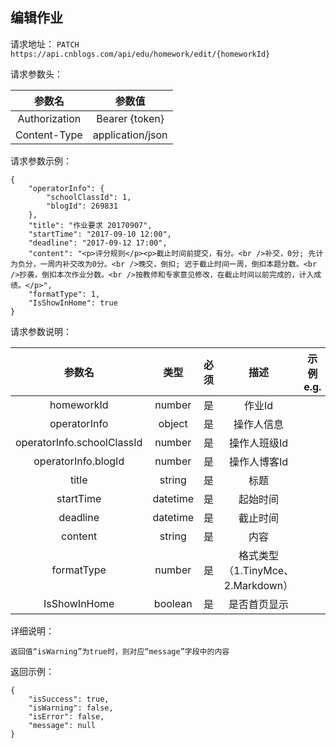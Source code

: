 ## 编辑作业

请求地址：
`PATCH https://api.cnblogs.com/api/edu/homework/edit/{homeworkId}`

请求参数头：

|参数名|参数值|
|:---:|:---:|
|Authorization|Bearer {token}|
|Content-Type|application/json|

请求参数示例：
```
{
    "operatorInfo": {
        "schoolClassId": 1,
        "blogId": 269831
    },
    "title": "作业要求 20170907",
    "startTime": "2017-09-10 12:00",
    "deadline": "2017-09-12 17:00",
    "content": "<p>评分规则</p><p>截止时间前提交，有分。<br />补交，0分; 先计为负分，一周内补交改为0分。<br />晚交，倒扣; 迟于截止时间一周，倒扣本题分数。<br />抄袭，倒扣本次作业分数。<br />按教师和专家意见修改，在截止时间以前完成的，计入成绩。</p>",
    "formatType": 1,
    "IsShowInHome": true
}
```

请求参数说明：

|参数名|类型|必须|描述|示例 e.g.|
|:---:|:---:|:---:|:---:|:---:|
|homeworkId|number|是|作业Id||
|operatorInfo|object|是|操作人信息||
|operatorInfo.schoolClassId|number|是|操作人班级Id||
|operatorInfo.blogId|number|是|操作人博客Id||
|title|string|是|标题||
|startTime|datetime|是|起始时间||
|deadline|datetime|是|截止时间||
|content|string|是|内容||
|formatType|number|是|格式类型（1.TinyMce、2.Markdown）||
|IsShowInHome|boolean|是|是否首页显示||





详细说明：
```
返回值“isWarning”为true时，则对应“message”字段中的内容
```

返回示例：
```
{
    "isSuccess": true,
    "isWarning": false,
    "isError": false,
    "message": null
}
```


